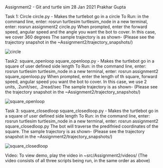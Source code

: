 Assignment2 - Git and turtle sim
28 Jan 2021
Prakhar Gupta

Task 1: Circle
circle.py - Makes the turtlebot go in a circle
To Run:
in the command line, enter: rosrun turtlesim turtlesim_node
in a new terminal, enter: rosrun assignment2 circle.py
When prompted, enter the forward speed, angular speed and the angle you want the bot to cover. In this case, we cover 360 degrees
The sample trajectory is as shown-
(Please see the trajectory snapshot in the ~Assignment2/trajectory_snapshots/)

![circle](https://user-images.githubusercontent.com/76854988/106174491-195b4300-6163-11eb-9601-05e4e498b713.png)

Task2: square_openloop
square_openloop.py - Makes the turtlebot go in a square of user defined side length
To Run:
in the command line, enter: rosrun turtlesim turtlesim_node
in a new terminal, enter: rosrun assignment2 square_openloop.py
When prompted, enter the length of th square, forward speed, angular speed you want the bot to cover. In this case, we use 2 units, .2unit/sec, .2read/sec
The sample trajectory is as shown-
(Please see the trajectory snapshot in the ~Assignment2/trajectory_snapshots/)

![square_openloop](https://user-images.githubusercontent.com/76854988/106174496-195b4300-6163-11eb-96bd-3a8974f684eb.png)

Task 3: square_closedloop
square_closedloop.py - Makes the turtlebot go in a square of user defined side length
To Run:
in the command line, enter: rosrun turtlesim turtlesim_node
in a new terminal, enter: rosrun assignment2 square_closedloop.py
The bot will traverse the predifnied coordinates of the square.
The sample trajectory is as shown-
(Please see the trajectory snapshot in the ~Assignment2/trajectory_snapshots/)

![square_closedloop](https://user-images.githubusercontent.com/76854988/106174493-195b4300-6163-11eb-9e17-25d712e96550.png)

Video: To view demo, play the video in ~src/Assignment2/videos/
(The video consists of all three scripts being run, in the same order as above)



